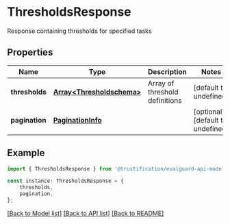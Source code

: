 # ThresholdsResponse

Response containing thresholds for specified tasks

## Properties

Name | Type | Description | Notes
------------ | ------------- | ------------- | -------------
**thresholds** | [**Array&lt;Thresholdschema&gt;**](Thresholdschema.md) | Array of threshold definitions | [default to undefined]
**pagination** | [**PaginationInfo**](PaginationInfo.md) |  | [optional] [default to undefined]

## Example

```typescript
import { ThresholdsResponse } from '@trustification/evalguard-api-model';

const instance: ThresholdsResponse = {
    thresholds,
    pagination,
};
```

[[Back to Model list]](../README.md#documentation-for-models) [[Back to API list]](../README.md#documentation-for-api-endpoints) [[Back to README]](../README.md)
